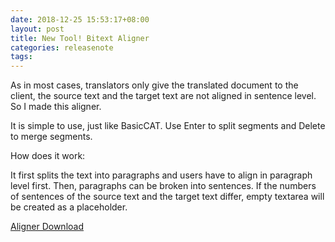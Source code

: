 ```yaml
---
date: 2018-12-25 15:53:17+08:00
layout: post
title: New Tool! Bitext Aligner
categories: releasenote
tags: 
---
```


As in most cases, translators only give the translated document to the client, the source text and the target text are not aligned in sentence level. So I made this aligner.

It is simple to use, just like BasicCAT. Use Enter to split segments and Delete to merge segments.

How does it work:

It first splits the text into paragraphs and users have to align in paragraph level first. Then, paragraphs can be broken into sentences. If the numbers of sentences of the source text and the target text differ, empty textarea will be created as a placeholder.

[Aligner Download](https://github.com/xulihang/Aligner/releases/download/v1.0/Aligner.zip)

